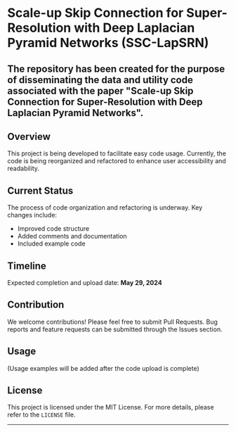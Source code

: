 # Scale-up Skip Connection for Super-Resolution with Deep Laplacian Pyramid Networks (SSC-LapSRN)
The repository has been created for the purpose of disseminating the data and utility code associated with the paper "Scale-up Skip Connection for Super-Resolution with Deep Laplacian Pyramid Networks".
---

## Overview
This project is being developed to facilitate easy code usage. Currently, the code is being reorganized and refactored to enhance user accessibility and readability.

## Current Status
The process of code organization and refactoring is underway. Key changes include:
- Improved code structure
- Added comments and documentation
- Included example code

## Timeline
Expected completion and upload date: **May 29, 2024**

## Contribution
We welcome contributions! Please feel free to submit Pull Requests. Bug reports and feature requests can be submitted through the Issues section.

## Usage
(Usage examples will be added after the code upload is complete)

## License
This project is licensed under the MIT License. For more details, please refer to the `LICENSE` file.

---
